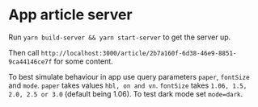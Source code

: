# App article server

Run `yarn build-server && yarn start-server` to get the server up.

Then call `http://localhost:3000/article/2b7a160f-6d38-46e9-8851-9ca44146ce7f` for some content.

To best simulate behaviour in app use query parameters `paper`, `fontSize` and `mode`. `paper` takes values `hbl, on and vn`. `fontSize` takes `1.06, 1.5, 2.0, 2.5 or 3.0` (default being 1.06). To test dark mode set `mode=dark`.